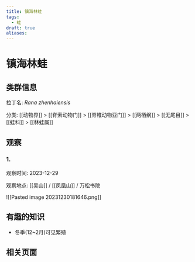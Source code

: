 ```yaml
---
title: 镇海林蛙
tags:
  - 蛙
draft: true
aliases:
---
```

# 镇海林蛙

## 类群信息

拉丁名: *Rana zhenhaiensis*

分类: [[动物界]] > [[脊索动物门]] > [[脊椎动物亚门]] > [[两栖纲]] > [[无尾目]] > [[蛙科]] > [[林蛙属]]
 
## 观察

### 1. 

观察时间: 2023-12-29

观察地点: [[吴山]] / [[凤凰山]] / 万松书院

![[Pasted image 20231230181646.png]]
## 有趣的知识

* 冬季(12~2月)可见繁殖
## 相关页面

